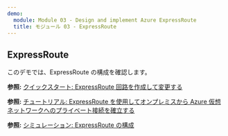 ```yaml
---
demo:
  module: Module 03 - Design and implement Azure ExpressRoute
  title: モジュール 03 - ExpressRoute
---
```

## ExpressRoute

このデモでは、ExpressRoute の構成を確認します。

**参照:** [クイックスタート: ExpressRoute 回路を作成して変更する](https://learn.microsoft.com/azure/expressroute/expressroute-howto-circuit-portal-resource-manager)

**参照:** [チュートリアル: ExpressRoute を使用してオンプレミスから Azure 仮想ネットワークへのプライベート接続を確立する](https://learn.microsoft.com/azure/expressroute/configure-expressroute-private-peering)

**参照:** [シミュレーション: ExpressRoute の構成](https://mslabs.cloudguides.com/guides/AZ-700%20Lab%20Simulation%20-%20Configure%20an%20ExpressRoute%20gateway)
